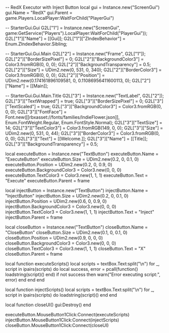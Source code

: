 -- RedX Executor with Inject Button
local gui = Instance.new("ScreenGui")
gui.Name = "RedX"
gui.Parent = game.Players.LocalPlayer:WaitForChild("PlayerGui")

-- StarterGui.Gui
G2L["1"] = Instance.new("ScreenGui", game:GetService("Players").LocalPlayer:WaitForChild("PlayerGui"));
G2L["1"]["Name"] = [[Gui]];
G2L["1"]["ZIndexBehavior"] = Enum.ZIndexBehavior.Sibling;

-- StarterGui.Gui.Main
G2L["2"] = Instance.new("Frame", G2L["1"]);
G2L["2"]["BorderSizePixel"] = 0;
G2L["2"]["BackgroundColor3"] = Color3.fromRGB(0, 0, 0);
G2L["2"]["BackgroundTransparency"] = 0.5;
G2L["2"]["Size"] = UDim2.new(0, 531, 0, 340);
G2L["2"]["BorderColor3"] = Color3.fromRGB(0, 0, 0);
G2L["2"]["Position"] = UDim2.new(0.174161896109581, 0, 0.11086956411600113, 0);
G2L["2"]["Name"] = [[Main]];

-- StarterGui.Gui.Main.Title
G2L["3"] = Instance.new("TextLabel", G2L["2"]);
G2L["3"]["TextWrapped"] = true;
G2L["3"]["BorderSizePixel"] = 0;
G2L["3"]["TextScaled"] = true;
G2L["3"]["BackgroundColor3"] = Color3.fromRGB(0, 0, 0);
G2L["3"]["FontFace"] = Font.new([[rbxasset://fonts/families/IndieFlower.json]], Enum.FontWeight.Regular, Enum.FontStyle.Normal);
G2L["3"]["TextSize"] = 14;
G2L["3"]["TextColor3"] = Color3.fromRGB(149, 0, 0);
G2L["3"]["Size"] = UDim2.new(0, 531, 0, 44);
G2L["3"]["BorderColor3"] = Color3.fromRGB(0, 0, 0);
G2L["3"]["Text"] = [[Welcome.]];
G2L["3"]["Name"] = [[Title]];
G2L["3"]["BackgroundTransparency"] = 0.5;

local executeButton = Instance.new("TextButton")
executeButton.Name = "ExecuteButton"
executeButton.Size = UDim2.new(0.2, 0, 0.1, 0)
executeButton.Position = UDim2.new(0.2, 0, 0.9, 0)
executeButton.BackgroundColor3 = Color3.new(0, 0, 0)
executeButton.TextColor3 = Color3.new(1, 1, 1)
executeButton.Text = "Execute"
executeButton.Parent = frame

local injectButton = Instance.new("TextButton")
injectButton.Name = "InjectButton"
injectButton.Size = UDim2.new(0.2, 0, 0.1, 0)
injectButton.Position = UDim2.new(0.6, 0, 0.9, 0)
injectButton.BackgroundColor3 = Color3.new(0, 0, 0)
injectButton.TextColor3 = Color3.new(1, 1, 1)
injectButton.Text = "Inject"
injectButton.Parent = frame

local closeButton = Instance.new("TextButton")
closeButton.Name = "CloseButton"
closeButton.Size = UDim2.new(0.1, 0, 0.1, 0)
closeButton.Position = UDim2.new(0.9, 0, 0, 0)
closeButton.BackgroundColor3 = Color3.new(0, 0, 0)
closeButton.TextColor3 = Color3.new(1, 1, 1)
closeButton.Text = "X"
closeButton.Parent = frame

local function executeScripts()
    local scripts = textBox.Text:split("\n")
    for _, script in ipairs(scripts) do
        local success, error = pcall(function()
            loadstring(script)()
        end)
        if not success then
            warn("Error executing script:", error)
        end
    end
end

local function injectScripts()
    local scripts = textBox.Text:split("\n")
    for _, script in ipairs(scripts) do
        loadstring(script)()
    end
end

local function closeUI()
    gui:Destroy()
end

executeButton.MouseButton1Click:Connect(executeScripts)
injectButton.MouseButton1Click:Connect(injectScripts)
closeButton.MouseButton1Click:Connect(closeUI)
